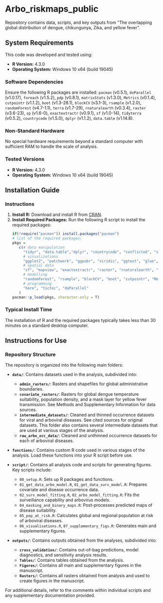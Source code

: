 # Arbo_riskmaps_public

Repository contains data, scripts, and key outputs from "The overlapping global distribution of dengue, chikungunya, Zika, and yellow fever".

## System Requirements

This code was developed and tested using:

- **R Version:** 4.3.0
- **Operating System:** Windows 10 x64 (build 19045)

### Software Dependencies

Ensure the following R packages are installed: `pacman` (v0.5.1), `doParallel` (v1.0.17), `foreach` (v1.5.2), `pdp` (v0.8.1), `matrixStats` (v1.3.0), `Metrics` (v0.1.4), `cutpointr` (v1.1.2), `boot` (v1.3-28.1), `blockCV` (v3.1-3), `rsample` (v1.2.0), `randomForest` (v4.7-1.1), `terra` (v1.7-29), `rnaturalearth` (v0.3.4), `raster` (v3.6-23), `sp` (v1.6-0), `exactextractr` (v0.9.1), `sf` (v1.0-14), `tidyterra` (v0.5.2), `countrycode` (v1.5.0), `dplyr` (v1.1.2), `data.table` (v1.14.8). 

### Non-Standard Hardware

No special hardware requirements beyond a standard computer with sufficient RAM to handle the scale of analysis.

### Tested Versions

- **R Version:** 4.3.0
- **Operating System:** Windows 10 x64 (build 19045)

## Installation Guide

### Instructions

1. **Install R:** Download and install R from [CRAN](https://cran.r-project.org/).
2. **Install Required Packages:** Run the following R script to install the required packages:
   ```r
   if(!require("pacman")) install.packages("pacman")
   # list of the required packages: 
   pkgs = 
      c(# data manipulation
        "tidyr", "data.table","dplyr", "countrycode", "conflicted", "stringi", "lubridate",
        # visualizations
        "ggplot2", "patchwork", "ggpubr", "viridis", "ggtext", "glue", "extrafont", "tidyterra",
        # spatial data
        "sf", "mapview", "exactextractr", "raster", "rnaturalearth", "terra", 
        # modelling 
        "randomForest", "rsample", "blockCV", "boot", "cutpointr", "Metrics", "pROC", "ROCR", "matrixStats", "pdp",
        # programming 
        "here", "tictoc", "doParallel"
      ) 
   pacman::p_load(pkgs, character.only = T)

### Typical Install Time
The installation of R and the required packages typically takes less than 30 minutes on a standard desktop computer.

## Instructions for Use

### Repository Structure

The repository is organized into the following main folders:

- **`data/`**: Contains datasets used in the analysis, subdivided into:
  - **`admin_rasters/`**: Rasters and shapefiles for global administrative boundaries.
  - **`covariate_rasters/`**: Rasters for global dengue temperature suitability, population density, and a mask layer for yellow fever transmission. See Methods and Supplementary Information for data sources.
  - **`intermediate_datasets/`**: Cleaned and thinned occurrence datasets for viral and arboviral diseases. See cited sources for original datasets. This folder also contains several intermediate datasets that are used at various stages of the analysis.
  - **`raw_arbo_occ_data/`**: Cleaned and unthinned occurrence datasets for each of arboviral diseases. 

- **`functions/`**: Contains custom R code used in various stages of the analysis. Load these functions into your R script before use.

- **`script/`**: Contains all analysis code and scripts for generating figures. Key scripts include:
  - `00_setup.R`: Sets up R packages and functions.
  - `01_get_data_arbo_model.R`, `01_get_data_surv_model.R`: Prepares covariate and disease occurrence data.
  - `02_surv_model_fitting.R`, `02_arbo_model_fitting.R`: Fits the surveillance capability and arbovirus models.
  - `04_masking_and_binary_maps.R`: Post-processes predicted maps of disease suitability.
  - `05_pop_at_risk.R`: Calculates global and regional population at risk of arboviral diseases.
  - `06_visualisations.R`, `07_supplementary_figs.R`: Generates main and supplementary figures.

- **`outputs/`**: Contains outputs obtained from the analyses, subdivided into:
  - **`cross_validation/`**: Contains out-of-bag predictions, model diagnostics, and sensitivity analysis results.
  - **`Tables/`**: Contains tables obtained from the analysis.
  - **`Figures/`**: Contains all main and supplementary figures in the manuscript.
  - **`Rasters/`**: Contains all rasters obtained from analysis and used to create figures in the manuscript.

For additional details, refer to the comments within individual scripts and any supplementary documentation provided.

